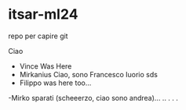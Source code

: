# itsar-ml24
repo per capire git

Ciao

- Vince Was Here
- Mirkanius
Ciao, sono Francesco Iuorio sds
- Filippo was here too...







-Mirko sparati (scheeerzo, ciao sono andrea)... .. . . . 
